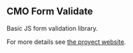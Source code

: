 ## CMO Form Validate

Basic JS form validation library.

For more details see [the proyect website](https://christianmo.github.io/CMOFormValidate/).